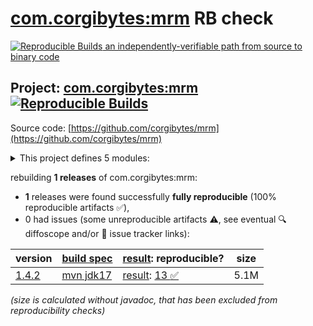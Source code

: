 [com.corgibytes:mrm](https://central.sonatype.com/artifact/com.corgibytes/mrm/versions) RB check
=======

[![Reproducible Builds](https://reproducible-builds.org/images/logos/rb.svg) an independently-verifiable path from source to binary code](https://reproducible-builds.org/)

## Project: [com.corgibytes:mrm](https://central.sonatype.com/artifact/com.corgibytes/mrm/versions) [![Reproducible Builds](https://img.shields.io/endpoint?url=https://raw.githubusercontent.com/jvm-repo-rebuild/reproducible-central/master/content/com/corgibytes/mrm/badge.json)](https://github.com/jvm-repo-rebuild/reproducible-central/blob/master/content/com/corgibytes/mrm/README.md)

Source code: [https://github.com/corgibytes/mrm](https://github.com/corgibytes/mrm)

<details><summary>This project defines 5 modules:</summary>

* [com.corgibytes:mrm](https://central.sonatype.com/artifact/com.corgibytes/mrm/1.4.2)
* [com.corgibytes:mrm-api](https://central.sonatype.com/artifact/com.corgibytes/mrm-api/1.4.2)
* [com.corgibytes:mrm-maven-plugin](https://central.sonatype.com/artifact/com.corgibytes/mrm-maven-plugin/1.4.2)
* [com.corgibytes:mrm-servlet](https://central.sonatype.com/artifact/com.corgibytes/mrm-servlet/1.4.2)
* [com.corgibytes:mrm-webapp](https://central.sonatype.com/artifact/com.corgibytes/mrm-webapp/1.4.2)
</details>

rebuilding **1 releases** of com.corgibytes:mrm:
- **1** releases were found successfully **fully reproducible** (100% reproducible artifacts :white_check_mark:),
- 0 had issues (some unreproducible artifacts :warning:, see eventual :mag: diffoscope and/or :memo: issue tracker links):

| version | [build spec](/BUILDSPEC.md) | [result](https://reproducible-builds.org/docs/jvm/): reproducible? | size |
| -- | --------- | ------ | -- |
| [1.4.2](https://central.sonatype.com/artifact/com.corgibytes/mrm/1.4.2/pom) | [mvn jdk17](mrm-1.4.2.buildspec) | [result](mrm-1.4.2.buildinfo): [13 :white_check_mark: ](mrm-1.4.2.buildcompare) | 5.1M |

<i>(size is calculated without javadoc, that has been excluded from reproducibility checks)</i>
